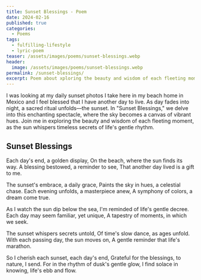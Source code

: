 ```yaml
---
title: Sunset Blessings - Poem
date: 2024-02-16
published: true
categories:
  - Poems
tags:
  - fulfilling-lifestyle
  - lyric-poem
teaser: /assets/images/poems/sunset-blessings.webp
header:
  image: /assets/images/poems/sunset-blessings.webp
permalink: /sunset-blessings/
excerpt: Poem about xploring the beauty and wisdom of each fleeting moment.
---
```

I was looking at my daily sunset photos I take here in my beach home in Mexico and I feel blessed that I have another day to live. As day fades into night, a sacred ritual unfolds—the sunset. In "Sunset Blessings," we delve into this enchanting spectacle, where the sky becomes a canvas of vibrant hues. Join me in exploring the beauty and wisdom of each fleeting moment, as the sun whispers timeless secrets of life's gentle rhythm.

## Sunset Blessings
Each day's end, a golden display,
On the beach, where the sun finds its way.
A blessing bestowed, a reminder to see,
That another day lived is a gift to me.

The sunset's embrace, a daily grace,
Paints the sky in hues, a celestial chase.
Each evening unfolds, a masterpiece anew,
A symphony of colors, a dream come true.

As I watch the sun dip below the sea,
I'm reminded of life's gentle decree.
Each day may seem familiar, yet unique,
A tapestry of moments, in which we seek.

The sunset whispers secrets untold,
Of time's slow dance, as ages unfold.
With each passing day, the sun moves on,
A gentle reminder that life's marathon.

So I cherish each sunset, each day's end,
Grateful for the blessings, to nature, I send.
For in the rhythm of dusk's gentle glow,
I find solace in knowing, life's ebb and flow.